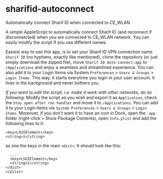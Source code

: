 # sharifid-autoconnect
Automatically connect Sharif ID when connected to CE_WLAN

A simple AppleScript to automatically connect Sharif ID (and reconnect if disconnetcted) when you are connected to CE_WLAN network. You can easily modify the script if you use different names.

Easiest way to use this app, is to set your Sharif ID VPN connection name `Sharif ID` (no hyphens, exactly like mentioned), clone the repository (or just simply download the zipped file), move `Sharif ID Auto-connect.app` to `/Applications` and enjoy a seamless and streamlined experience. You can also add it to your Login Items via System `Preferences` > `Users & Groups` > `Login Items`. This way, it starts everytime you login in your user account. It lives in the background and never bothers you.

*If you want to edit the script, i.e. make it work with other networks, do as following:*
Modify the script as you wish and export it as `Application`, check the `Stay open after run handler` and move it to `/Applications`.
You can add it to your Login Items via `System Preferences` > `Users & Groups` > `Login Items`.
Moreover, if you don't want it to have an icon in Dock, open the `.app` folder (right-click > Show Package Contents), open `Info.plist` and add the following lines to it:

```
<key>LSUIElement</key>
<string>1</string>
```

as one the keys in the main `<dict>`. It should look like this:
```
  ...
  <key>LSUIElement</key>
  <string>1</string>
</dict>
</plist>
```
